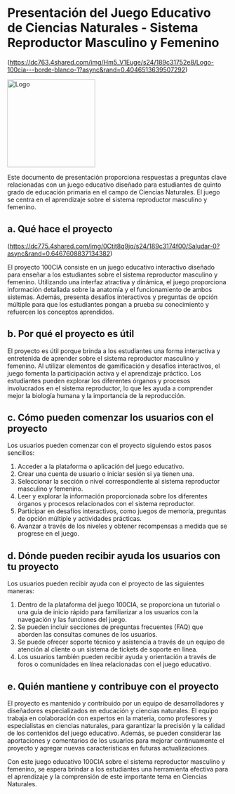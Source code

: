 # Presentación del Juego Educativo de Ciencias Naturales - Sistema Reproductor Masculino y Femenino
(https://dc763.4shared.com/img/Hm5_V1Euge/s24/189c31752e8/Logo-100cia---borde-blanco-1?async&rand=0.4046513639507292)

<img src="https://dc763.4shared.com/img/Hm5_V1Euge/s24/189c31752e8/Logo-100cia---borde-blanco-1?async&rand=0.4046513639507292" width="200" height="auto" alt="Logo">

Este documento de presentación proporciona respuestas a preguntas clave relacionadas con un juego educativo diseñado para estudiantes de quinto grado de educación primaria en el campo de Ciencias Naturales. El juego se centra en el aprendizaje sobre el sistema reproductor masculino y femenino. 

## a. Qué hace el proyecto
(https://dc775.4shared.com/img/0Ctit8q9jq/s24/189c3174f00/Saludar-0?async&rand=0.6467608837134382)

El proyecto 100CIA consiste en un juego educativo interactivo diseñado para enseñar a los estudiantes sobre el sistema reproductor masculino y femenino. Utilizando una interfaz atractiva y dinámica, el juego proporciona información detallada sobre la anatomía y el funcionamiento de ambos sistemas. Además, presenta desafíos interactivos y preguntas de opción múltiple para que los estudiantes pongan a prueba su conocimiento y refuercen los conceptos aprendidos.

## b. Por qué el proyecto es útil

El proyecto es útil porque brinda a los estudiantes una forma interactiva y entretenida de aprender sobre el sistema reproductor masculino y femenino. Al utilizar elementos de gamificación y desafíos interactivos, el juego fomenta la participación activa y el aprendizaje práctico. Los estudiantes pueden explorar los diferentes órganos y procesos involucrados en el sistema reproductor, lo que les ayuda a comprender mejor la biología humana y la importancia de la reproducción.

## c. Cómo pueden comenzar los usuarios con el proyecto

Los usuarios pueden comenzar con el proyecto siguiendo estos pasos sencillos:

1. Acceder a la plataforma o aplicación del juego educativo.
2. Crear una cuenta de usuario o iniciar sesión si ya tienen una.
3. Seleccionar la sección o nivel correspondiente al sistema reproductor masculino y femenino.
4. Leer y explorar la información proporcionada sobre los diferentes órganos y procesos relacionados con el sistema reproductor.
5. Participar en desafíos interactivos, como juegos de memoria, preguntas de opción múltiple y actividades prácticas.
6. Avanzar a través de los niveles y obtener recompensas a medida que se progrese en el juego.

## d. Dónde pueden recibir ayuda los usuarios con tu proyecto

Los usuarios pueden recibir ayuda con el proyecto de las siguientes maneras:

1. Dentro de la plataforma del juego 100CIA, se proporciona un tutorial o una guía de inicio rápido para familiarizar a los usuarios con la navegación y las funciones del juego.
2. Se pueden incluir secciones de preguntas frecuentes (FAQ) que aborden las consultas comunes de los usuarios.
3. Se puede ofrecer soporte técnico y asistencia a través de un equipo de atención al cliente o un sistema de tickets de soporte en línea.
4. Los usuarios también pueden recibir ayuda y orientación a través de foros o comunidades en línea relacionadas con el juego educativo.

## e. Quién mantiene y contribuye con el proyecto

El proyecto es mantenido y contribuido por un equipo de desarrolladores y diseñadores especializados en educación y ciencias naturales. El equipo trabaja en colaboración con expertos en la materia, como profesores y especialistas en ciencias naturales, para garantizar la precisión y la calidad de los contenidos del juego educativo. Además, se pueden considerar las aportaciones y comentarios de los usuarios para mejorar continuamente el proyecto y agregar nuevas características en futuras actualizaciones.

Con este juego educativo 100CIA sobre el sistema reproductor masculino y femenino, se espera brindar a los estudiantes una herramienta efectiva para el aprendizaje y la comprensión de este importante tema en Ciencias Naturales.

